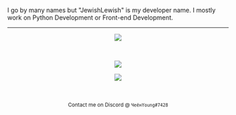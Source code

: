 I go by many names but "JewishLewish" is my developer name. I mostly work on Python Development or Front-end Development. 

<hr />

<p align="center">
  <a href="https://skillicons.dev">
    <img src="https://skillicons.dev/icons?i=python,java,js,html,css,figma" />
    <br />
  </a>
</p>
<br />

<p align="center">
    <img src="https://github-readme-stats.vercel.app/api?username=jewishlewish&show_icons=true&bg_color=000000&title_color=FFFFFF&text_color=adb5bd&icon_color=D6D6D6" />
</p>
<p align="center">
    <img src="https://github-readme-stats.vercel.app/api/top-langs/?username=jewishlewish&layout=compact&langs_count=8&card_width=445&true&bg_color=000000&title_color=FFFFFF&text_color=adb5bd&icon_color=D6D6D6" />
</p>

<div align=center><br /><br /><sub>Contact me on Discord @ <code>ЧеёнYoung#7428</code></sub></div>

